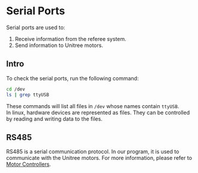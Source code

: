 # Serial Ports

Serial ports are used to:

1. Receive information from the referee system.
2. Send information to Unitree motors.

## Intro

To check the serial ports, run the following command:

```bash
cd /dev
ls | grep ttyUSB
```

These commands will list all files in `/dev` whose names contain `ttyUSB`. \
In linux, hardware devices are represented as files.
They can be controlled by reading and writing data to the files.

## RS485

RS485 is a serial communication protocol.
In our program, it is used to communicate with the Unitree motors.
For more information, please refer to [Motor Controllers](motor_controllers.md).